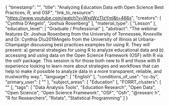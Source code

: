 {
    "timestamp": "",
    "title": "Analyzing Education Data with Open Science Best Practices, R, and OSF",
    "link_to_resource": "https://www.youtube.com/watch?v=WxdWzTIzYmI&t=466s",
    "creators": [
        "Cynthia D'Angelo",
        "Joshua Rosenberg"
    ],
    "material_type": [
        "Lesson"
    ],
    "education_level": [
        "Graduate / Professional"
    ],
    "abstract": "The webinar features Dr. Joshua Rosenberg from the University of Tennessee, Knoxville and Dr. Cynthia D\u2019Angelo from the University of Illinois at Urbana-Champaign discussing best practices examples for using R. They will present: a) general strategies for using R to analyze educational data and b) accessing and using data on the Open Science Framework (OSF) with R via the osfr package. This session is for those both new to R and those with R experience looking to learn more about strategies and workflows that can help to make it possible to analyze data in a more transparent, reliable, and trustworthy way.",
    "language": [
        "English"
    ],
    "conditions_of_use": "cc-by",
    "primary_user": [
        ""
    ],
    "subject_areas": [
        "Education"
    ],
    "FORRT_clusters": [
        ""
    ],
    "tags": [
        "Data Analysis Tools",
        "Education Research",
        "Open Data",
        "Open Science",
        "Open Science Framework",
        "OSF",
        "Osfr",
        "@researc h",
        "R for Researchers",
        "Rstats",
        "Statistical Programming"
    ]
}